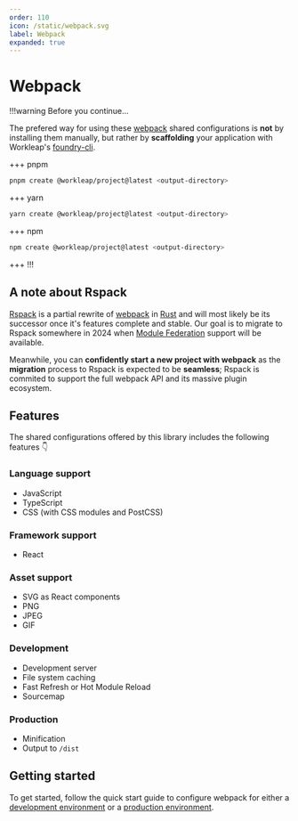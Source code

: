 ```yaml
---
order: 110
icon: /static/webpack.svg
label: Webpack
expanded: true
---
```


# Webpack

!!!warning Before you continue...

The prefered way for using these [webpack](https://webpack.js.org/) shared configurations is **not** by installing them manually, but rather by **scaffolding** your application with Workleap's [foundry-cli](https://github.com/gsoft-inc/wl-foundry-cli).

+++ pnpm
```bash
pnpm create @workleap/project@latest <output-directory>
```
+++ yarn
```bash
yarn create @workleap/project@latest <output-directory>
```
+++ npm
```bash
npm create @workleap/project@latest <output-directory>
```
+++
!!!

## A note about Rspack

[Rspack](https://www.rspack.dev/) is a partial rewrite of [webpack](https://webpack.js.org/) in [Rust](https://foundation.rust-lang.org/) and will most likely be its successor once it's features complete and stable. Our goal is to migrate to Rspack somewhere in 2024 when [Module Federation](https://module-federation.io/) support will be available.

Meanwhile, you can **confidently start a new project with webpack** as the **migration** process to Rspack is expected to be **seamless**; Rspack is commited to support the full webpack API and its massive plugin ecosystem.

## Features

The shared configurations offered by this library includes the following features :point_down:

### Language support

- JavaScript
- TypeScript
- CSS (with CSS modules and PostCSS)

### Framework support

- React

### Asset support

- SVG as React components
- PNG
- JPEG
- GIF

### Development

- Development server
- File system caching
- Fast Refresh or Hot Module Reload
- Sourcemap

### Production

- Minification
- Output to `/dist`

## Getting started

To get started, follow the quick start guide to configure webpack for either a [development environment](configure-dev.md) or a [production environment](configure-build.md).
